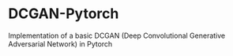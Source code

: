 # DCGAN-Pytorch
Implementation of a basic DCGAN (Deep Convolutional Generative Adversarial Network) in Pytorch
